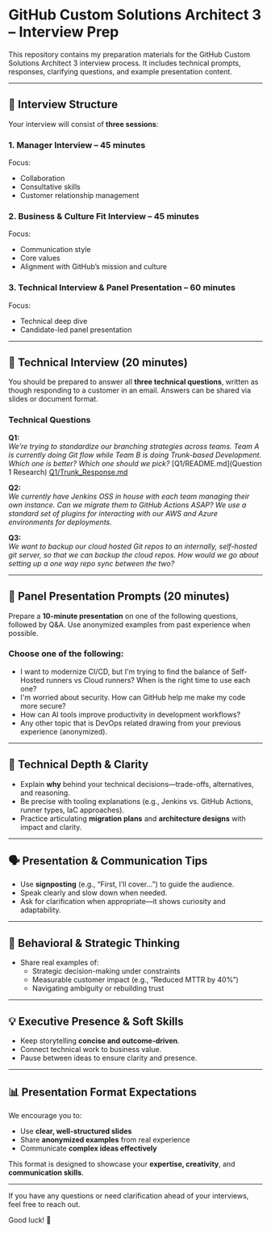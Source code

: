 # GitHub Custom Solutions Architect 3 – Interview Prep

This repository contains my preparation materials for the GitHub Custom Solutions Architect 3 interview process. It includes technical prompts, responses, clarifying questions, and example presentation content.

---

## 🧪 Interview Structure

Your interview will consist of **three sessions**:

### 1. Manager Interview – 45 minutes  
Focus:  
- Collaboration  
- Consultative skills  
- Customer relationship management  

### 2. Business & Culture Fit Interview – 45 minutes  
Focus:  
- Communication style  
- Core values  
- Alignment with GitHub’s mission and culture  

### 3. Technical Interview & Panel Presentation – 60 minutes  
Focus:  
- Technical deep dive  
- Candidate-led panel presentation  

---

## 🧠 Technical Interview (20 minutes)

You should be prepared to answer all **three technical questions**, written as though responding to a customer in an email. Answers can be shared via slides or document format.

### Technical Questions

**Q1:**  
*We’re trying to standardize our branching strategies across teams. Team A is currently doing Git flow while Team B is doing Trunk-based Development. Which one is better? Which one should we pick?*
[Q1/README.md](Question 1 Research)
[Q1/Trunk_Response.md]()


**Q2:**  
*We currently have Jenkins OSS in house with each team managing their own instance. Can we migrate them to GitHub Actions ASAP? We use a standard set of plugins for interacting with our AWS and Azure environments for deployments.*

**Q3:**  
*We want to backup our cloud hosted Git repos to an internally, self-hosted git server, so that we can backup the cloud repos. How would we go about setting up a one way repo sync between the two?*

---

## 🎤 Panel Presentation Prompts (20 minutes)

Prepare a **10-minute presentation** on one of the following questions, followed by Q&A. Use anonymized examples from past experience when possible.

### Choose one of the following:

- I want to modernize CI/CD, but I'm trying to find the balance of Self-Hosted runners vs Cloud runners? When is the right time to use each one?
- I'm worried about security. How can GitHub help me make my code more secure?
- How can AI tools improve productivity in development workflows?
- Any other topic that is DevOps related drawing from your previous experience (anonymized).

---

## 🧠 Technical Depth & Clarity

- Explain **why** behind your technical decisions—trade-offs, alternatives, and reasoning.
- Be precise with tooling explanations (e.g., Jenkins vs. GitHub Actions, runner types, IaC approaches).
- Practice articulating **migration plans** and **architecture designs** with impact and clarity.

---

## 🗣️ Presentation & Communication Tips

- Use **signposting** (e.g., “First, I’ll cover…”) to guide the audience.
- Speak clearly and slow down when needed.
- Ask for clarification when appropriate—it shows curiosity and adaptability.

---

## 🤝 Behavioral & Strategic Thinking

- Share real examples of:
  - Strategic decision-making under constraints
  - Measurable customer impact (e.g., “Reduced MTTR by 40%”)
  - Navigating ambiguity or rebuilding trust

---

## 💡 Executive Presence & Soft Skills

- Keep storytelling **concise and outcome-driven**.
- Connect technical work to business value.
- Pause between ideas to ensure clarity and presence.

---

## 📊 Presentation Format Expectations

We encourage you to:

- Use **clear, well-structured slides**
- Share **anonymized examples** from real experience
- Communicate **complex ideas effectively**

This format is designed to showcase your **expertise, creativity**, and **communication skills**.

---

If you have any questions or need clarification ahead of your interviews, feel free to reach out.

Good luck! 🚀